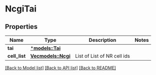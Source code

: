 # NcgiTai

## Properties
Name | Type | Description | Notes
------------ | ------------- | ------------- | -------------
**tai** | [***models::Tai**](Tai.md) |  | 
**cell_list** | [**Vec<models::Ncgi>**](Ncgi.md) | List of List of NR cell ids | 

[[Back to Model list]](../README.md#documentation-for-models) [[Back to API list]](../README.md#documentation-for-api-endpoints) [[Back to README]](../README.md)


